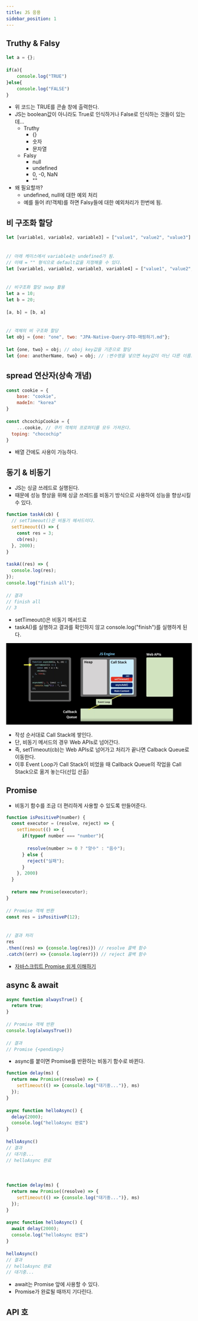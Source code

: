 ```yaml
---
title: JS 응용
sidebar_position: 1
---
```


## Truthy & Falsy
```javascript
let a = {};

if(a){
    console.log("TRUE")
}else{
    console.log("FALSE")
}
```
- 위 코드는 TRUE를 콘솔 창에 출력한다.
- JS는 boolean값이 아니라도 True로 인식하거나 False로 인식하는 것들이 있는데...
  - Truthy
    - {}
    - 숫자
    - 문자열
  - Falsy
    - null
    - undefined
    - 0, -0, NaN
    - ""
- 왜 필요할까?
  - undefined, null에 대한 예외 처리
  - 예를 들어 if(!객체)를 하면 Falsy들에 대한 예외처리가 한번에 됨.


## 비 구조화 할당
```javascript
let [variable1, variable2, variable3] = ["value1", "value2", "value3"]


// 아래 케이스에서 variable4는 undefined가 됨.
// 이때 = "" 형식으로 default값을 지정해줄 수 있다.
let [variable1, variable2, variable3, variable4] = ["value1", "value2", "value3"]


// 비구조화 할당 swap 활용
let a = 10;
let b = 20;

[a, b] = [b, a]


// 객체의 비 구조화 할당
let obj = {one: "one", two: "JPA-Native-Query-DTO-매핑하기.md"};

let {one, two} = obj; // oboj key값을 기준으로 할당
let {one: anotherName, two} = obj; // :변수명을 넣으면 key값이 아닌 다른 이름으로 변수 선언 가능
```


## spread 연산자(상속 개념)
```javascript
const cookie = {
    base: "cookie",
    madeIn: "korea"
}

const chcochipCookie = {
    ...cookie, // 쿠키 객체의 프로퍼티를 모두 가져온다.
  toping: "chocochip"
}
```
- 배열 간에도 사용이 가능하다.


## 동기 & 비동기
- JS는 싱글 쓰레드로 실행된다.
- 때문에 성능 향상을 위해 싱글 쓰레드를 비동기 방식으로 사용하여 성능을 향상시킬 수 있다.

```javascript
function taskA(cb) {
  // setTimeout()은 비동기 메서드이다.
  setTimeout(() => {
    const res = 3;
    cb(res);
  }, 2000);
}

taskA((res) => {
  console.log(res);
});
console.log("finish all");

// 결과
// finish all
// 3
```
- setTimeout()은 비동기 메서드로
- taskA()를 실행하고 결과를 확인하지 않고 console.log("finish")를 실행하게 된다.

![js-engin.png](img/js-engin.png)
- 작성 순서대로 Call Stack에 쌓인다.
- 단, 비동기 메서드의 경우 Web APIs로 넘어간다.
- 즉, setTimeout(cb)는 Web APIs로 넘어가고 처리가 끝나면 Calback Queue로 이동한다.
- 이후 Event Loop가 Call Stack이 비었을 때 Callback Queue의 작업을 Call Stack으로 옮겨 놓는다(선입 선출)

## Promise
- 비동기 함수를 조금 더 편리하게 사용할 수 있도록 만들어준다.

```javascript
function isPositiveP(number) {
  const executor = (resolve, reject) => {
    setTimeout(() => {
      if(typeof number === "number"){

        resolve(number >= 0 ? "양수" : "음수");
      } else {
        reject("실패");
      }
    }, 2000)
  }

  return new Promise(executor);
}

// Promise 객체 반환
const res = isPositiveP(12);


// 결과 처리
res
.then((res) => {console.log(res)}) // resolve 콜백 함수
.catch((err) => {console.log(err)}) // reject 콜백 함수
```
- [자바스크립트 Promise 쉽게 이해하기](https://joshua1988.github.io/web-development/javascript/promise-for-beginners/)


## async & await
```javascript
async function alwaysTrue() {
  return true;
}

// Promise 객체 반환
console.log(alwaysTrue())

// 결과
// Promise {<pending>}
```
- async를 붙이면 Promise를 반환하는 비동기 함수로 바뀐다.

```javascript
function delay(ms) {
  return new Promise((resolve) => {
    setTimeout(() => {console.log("대기중...")}, ms)
  });
}

async function helloAsync() {
  delay(2000);
  console.log("helloAsync 완료")
}

helloAsync()
// 결과 
// 대기중...
// helloAsync 완료



function delay(ms) {
  return new Promise((resolve) => {
    setTimeout(() => {console.log("대기중...")}, ms)
  });
}

async function helloAsync() {
  await delay(2000);
  console.log("helloAsync 완료")
}

helloAsync()
// 결과
// helloAsync 완료
// 대기중...
```
- await는 Promise 앞에 사용할 수 있다.
- Promise가 완료될 때까지 기다린다.

## API 호
